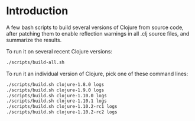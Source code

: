 # Introduction

A few bash scripts to build several versions of Clojure from source
code, after patching them to enable reflection warnings in all .clj
source files, and summarize the results.

To run it on several recent Clojure versions:

```bash
./scripts/build-all.sh
```

To run it an individual version of Clojure, pick one of these command
lines:

```bash
./scripts/build.sh clojure-1.8.0 logs
./scripts/build.sh clojure-1.9.0 logs
./scripts/build.sh clojure-1.10.0 logs
./scripts/build.sh clojure-1.10.1 logs
./scripts/build.sh clojure-1.10.2-rc1 logs
./scripts/build.sh clojure-1.10.2-rc2 logs
```
